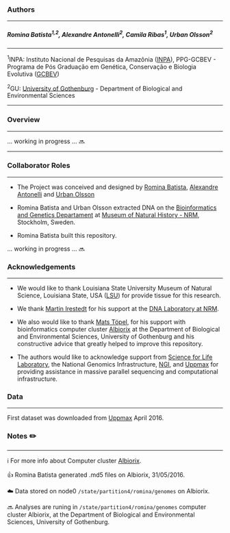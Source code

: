 ### Authors
---

##### Romina Batista<sup>1</sup><sup>,</sup><sup>2</sup>, Alexandre Antonelli<sup>2</sup>, Camila Ribas<sup>1</sup>, Urban Olsson<sup>2</sup>
---

<sup>1</sup>INPA: Instituto Nacional de Pesquisas da Amazônia ([INPA](http://portal.inpa.gov.br/)), PPG-GCBEV - Programa de Pós Graduação em Genética, Conservação e Biologia Evolutiva ([GCBEV](http://gcbev.inpa.gov.br/))

<sup>2</sup>GU: [University of Gothenburg](http://www.gu.se/english) - Department of Biological and Environmental Sciences

---
### Overview
---

... working in progress ... :soon:

---

### Collaborator Roles 
---

*	The Project was conceived and designed by [Romina Batista](http://buscatextual.cnpq.br/buscatextual/visualizacv.do?id=K4232850J7), [Alexandre Antonelli](http://www.antonelli-lab.net/) and [Urban Olsson](http://bioenv.gu.se/personal/Olsson_Urban) 


*	Romina Batista and Urban Olsson extracted DNA on the [Bioinformatics and Genetics Departament](http://www.nrm.se/english/researchandcollections/bioinformaticsandgenetics.9000580_en.html) at [Museum of Natural History - NRM](http://www.nrm.se/), Stockholm, Sweden.

*	Romina Batista built this repository.


... working in progress ... :soon:

### Acknowledgements
--- 

* We would like to thank Louisiana State University Museum of Natural Science, Louisiana State, USA ([LSU](http://www.museum.lsu.edu/MNS/birdcoll.html)) for provide tissue for this research. 

*	We thank [Martin Irestedt](http://www.nrm.se/english/researchandcollections/bioinformaticsandgenetics/staffandcontact/martinirestedt.9003467.html) for his support at the [DNA Laboratory at NRM](https://sites.google.com/site/mslnrm/).

*	We also would like to thank [Mats Töpel](http://matstopel.se/), for his support with bioinformatics computer cluster [Albiorix](http://albiorix.bioenv.gu.se/) at the Department of Biological and Environmental Sciences, University of Gothenburg and his constructive advice that greatly helped to improve this repository.

* The authors would like to acknowledge support from [Science for Life Laboratory](https://www.scilifelab.se/), the National Genomics Infrastructure, [NGI](https://www.scilifelab.se/platforms/ngi/), and [Uppmax](https://www.scilifelab.se/facilities/uppnex/) for providing assistance in massive parallel sequencing and computational infrastructure.

### Data
---

First dataset was downloaded from [Uppmax](https://www.scilifelab.se/facilities/uppnex/) April 2016.

### Notes :pencil2:
---
:information_source: For more info about Computer cluster [Albiorix](http://albiorix.bioenv.gu.se/).

:+1: Romina Batista generated .md5 files on Albiorix, 31/05/2016.

:cloud: Data stored on node0 `/state/partition4/romina/genomes` on Albiorix.

:soon: Analyses are runing in `/state/partition4/romina/genomes` computer cluster Albiorix, at the Department of Biological and Environmental Sciences, University of Gothenburg.

